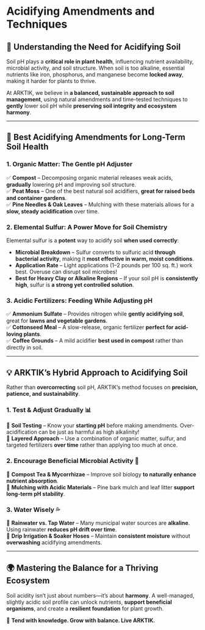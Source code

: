 # Acidifying Amendments and Techniques

## 🌱 Understanding the Need for Acidifying Soil

Soil pH plays a **critical role in plant health**, influencing nutrient availability, microbial activity, and soil structure. When soil is too alkaline, essential nutrients like iron, phosphorus, and manganese become **locked away**, making it harder for plants to thrive.

At ARKTIK, we believe in **a balanced, sustainable approach to soil management**, using natural amendments and time-tested techniques to **gently** lower soil pH while **preserving soil integrity and ecosystem harmony**.

---

## 🏡 **Best Acidifying Amendments for Long-Term Soil Health**

### **1. Organic Matter: The Gentle pH Adjuster**
✅ **Compost** – Decomposing organic material releases weak acids, **gradually** lowering pH and improving soil structure.  
✅ **Peat Moss** – One of the best natural soil acidifiers, **great for raised beds and container gardens**.  
✅ **Pine Needles & Oak Leaves** – Mulching with these materials allows for a **slow, steady acidification** over time.  

### **2. Elemental Sulfur: A Power Move for Soil Chemistry**
Elemental sulfur is a **potent** way to acidify soil **when used correctly**:
- **Microbial Breakdown** – Sulfur converts to sulfuric acid **through bacterial activity**, making it **most effective in warm, moist conditions**.  
- **Application Rate** – Light applications (1–2 pounds per 100 sq. ft.) work best. Overuse can disrupt soil microbes!  
- **Best for Heavy Clay or Alkaline Regions** – If your soil pH is **consistently high**, sulfur is **a strong yet controlled solution**.  

### **3. Acidic Fertilizers: Feeding While Adjusting pH**
✅ **Ammonium Sulfate** – Provides nitrogen while **gently acidifying soil**, great for **lawns and vegetable gardens**.  
✅ **Cottonseed Meal** – A slow-release, organic fertilizer **perfect for acid-loving plants**.  
✅ **Coffee Grounds** – A mild acidifier **best used in compost** rather than directly in soil.  

---

## 💡 **ARKTIK’s Hybrid Approach to Acidifying Soil**
Rather than **overcorrecting** soil pH, ARKTIK’s method focuses on **precision, patience, and sustainability**.

### **1. Test & Adjust Gradually** 📊
🔹 **Soil Testing** – Know your **starting pH** before making amendments. Over-acidification can be just as harmful as high alkalinity!  
🔹 **Layered Approach** – Use a combination of organic matter, sulfur, and targeted fertilizers **over time** rather than applying too much at once.  

### **2. Encourage Beneficial Microbial Activity** 🔬
🔹 **Compost Tea & Mycorrhizae** – Improve soil biology **to naturally enhance nutrient absorption**.  
🔹 **Mulching with Acidic Materials** – Pine bark mulch and leaf litter **support long-term pH stability**.  

### **3. Water Wisely** 💦
🔹 **Rainwater vs. Tap Water** – Many municipal water sources are **alkaline**. Using rainwater **reduces pH drift over time**.  
🔹 **Drip Irrigation & Soaker Hoses** – Maintain **consistent moisture** without **overwashing** acidifying amendments.  

---

## 🌍 **Mastering the Balance for a Thriving Ecosystem**

Soil acidity isn’t just about numbers—it’s about **harmony**. A well-managed, slightly acidic soil profile can unlock nutrients, **support beneficial organisms**, and create a **resilient foundation** for plant growth.

🌱 **Tend with knowledge. Grow with balance. Live ARKTIK.**


